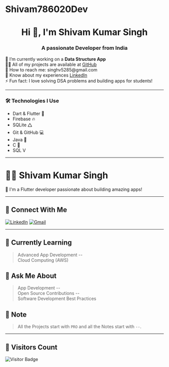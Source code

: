 # Shivam786020Dev
<h1 align="center">Hi 👋, I'm Shivam Kumar Singh</h1>
<h3 align="center">A passionate Developer from India</h3>

<p align="left">🌱 I’m currently working on a <strong>Data Structure App</strong><br>
👨‍💻 All of my projects are available at <a href="https://github.com/Shivam786020Dev">GitHub</a><br>
📢 How to reach me: singhv5285@gmail.com<br>
📄 Know about my experiences <a href="https://www.linkedin.com/in/shivam-singh-5a84a6254?lipi=urn%3Ali%3Apage%3Ad_flagship3_profile_view_base_contact_details%3BlHEqwrr1T4uhjQ7ZAHYfwg%3D%3D">LinkedIn</a><br>
⚡ Fun fact: I love solving DSA problems and building apps for students!</p>

---

### 🛠️ Technologies I Use
- Dart & Flutter 💙
- Firebase 🔥
- SQLite 🛆
- Git & GitHub 💻
- Java 💙
- C 💙
- SQL V

---

# 🙋‍♂️ Shivam Kumar Singh

🚀 I'm a Flutter developer passionate about building amazing apps!

---

## 🤝 Connect With Me
[![LinkedIn](https://img.shields.io/badge/LinkedIn-blue?logo=linkedin&logoColor=white)](https://www.linkedin.com/in/shivam-singh-5a84a6254?lipi=urn%3Ali%3Apage%3Ad_flagship3_profile_view_base_contact_details%3BlHEqwrr1T4uhjQ7ZAHYfwg%3D%3D)
[![Gmail](https://img.shields.io/badge/Gmail-red?logo=gmail&logoColor=white)](mailto:singhv5285@gmail.com)

---
## 🌱 Currently Learning
> Advanced App Development --  
> Cloud Computing (AWS)

## 💬 Ask Me About
> App Development --  
> Open Source Contributions --  
> Software Development Best Practices

## 📌 Note
> All the Projects start with `PRO` and all the Notes start with `--`.

---

## 🚶 Visitors Count
![Visitor Badge](https://komarev.com/ghpvc/?username=shivamksingh&style=flat-square)

